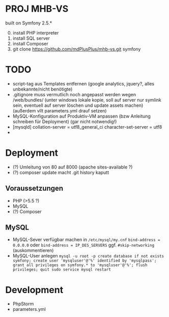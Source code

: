 PROJ MHB-VS
===========

built on Symfony 2.5.*

0. install PHP interpreter
1. install SQL server
2. install Composer
3. git clone https://github.com/mdPlusPlus/mhb-vs.git symfony


TODO
====
- script-tag aus Templates entfernen (google analytics, jquery?, alles unbekannte/nicht benötigte)
- .gitignore muss vermutlich noch angepasst werden wegen /web/bundles/
(unter windows lokale kopie, soll auf server nur symlink sein, eventuell auf server löschen und update assets machen)
(außerdem vllt parameters.yml drauf setzen)
- MySQL-Konfiguration auf Produktiv-VM anpassen (bzw Anleitung schreiben für Deployment) (gar nicht notwendig!)
- [mysqld]
  collation-server = utf8_general_ci
  character-set-server = utf8
- 


Deployment
==========

- (?) Umleitung von 80 auf 8000 (apache sites-available ?)
- (?) composer update macht .git history kaputt

Voraussetzungen
----------------

- PHP (>5.5 ?)
- MySQL
- (?) Composer

MySQL
-----

- MySQL-Sever verfügbar machen
in `/etc/mysql/my.cnf`
`bind-address = 0.0.0.0`
oder `bind-address = IP_DES_SERVERS`
ggf. `#skip-networking` (auskommentieren)
- MySQL-User anlegen
`mysql -u root -p
create database if not exists symfony;
create user 'mysqluser'@'%' identified by 'mysqlpass';
grant all privileges on symfony.* to 'mysqluser'@'%';
flush privileges;
quit
sudo service mysql restart
`


Development
===========

- PhpStorm
- parameters.yml
